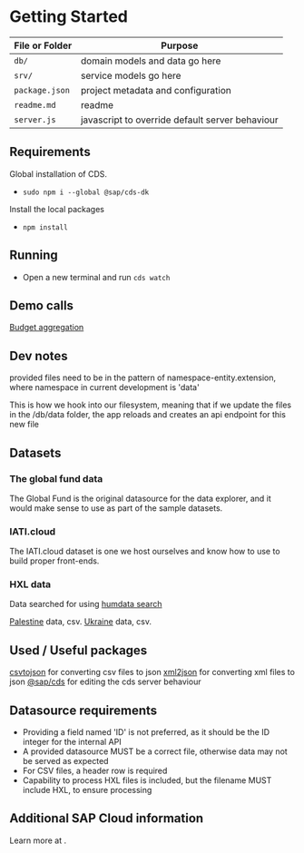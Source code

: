 # Getting Started
File or Folder | Purpose
---------|----------
`db/` | domain models and data go here
`srv/` | service models go here
`package.json` | project metadata and configuration
`readme.md` | readme
`server.js` | javascript to override default server behaviour

## Requirements
Global installation of CDS.
- `sudo npm i --global @sap/cds-dk`

Install the local packages
- `npm install`

## Running

- Open a new terminal and run `cds watch` 

## Demo calls
[Budget aggregation](http://localhost:4004/data/IATIBudget?$apply=groupby((budget_value_currency),aggregate(budget_value%20with%20sum%20as%20amount)))

## Dev notes
[](https://cap.cloud.sap/docs/guides/databases)
provided files need to be in the pattern of namespace-entity.extension, where namespace in current development is 'data'

[](https://cap.cloud.sap/docs/node.js/cds-serve#cdsonce--bootstrap-expressjs-app)
This is how we hook into our filesystem, meaning that if we update the files in the /db/data folder, the app reloads and creates an api endpoint for this new file

## Datasets
### The global fund data
The Global Fund is the original datasource for the data explorer, and it would make sense to use as part of the sample datasets.

### IATI.cloud
The IATI.cloud dataset is one we host ourselves and know how to use to build proper front-ends.

### HXL data
Data searched for using [humdata search](https://data.humdata.org/dataset?vocab_Topics=hxl&sort=total_res_downloads%20desc#dataset-filter-start)

[Palestine](https://data.humdata.org/dataset/fts-requirements-and-funding-data-for-occupied-palestinian-territory) data, csv.
[Ukraine](https://data.humdata.org/dataset/fts-requirements-and-funding-data-for-ukraine) data, csv.

## Used / Useful packages
[csvtojson](https://www.npmjs.com/package/csvtojson) for converting csv files to json
[xml2json](https://www.npmjs.com/package/xml2json) for converting xml files to json
[@sap/cds](https://www.npmjs.com/package/@sap/cds) for editing the cds server behaviour

## Datasource requirements
- Providing a field named 'ID' is not preferred, as it should be the ID integer for the internal API
- A provided datasource MUST be a correct file, otherwise data may not be served as expected
- For CSV files, a header row is required
- Capability to process HXL files is included, but the filename MUST include HXL, to ensure processing

## Additional SAP Cloud information
Learn more at [](https://cap.cloud.sap/docs/get-started/).
